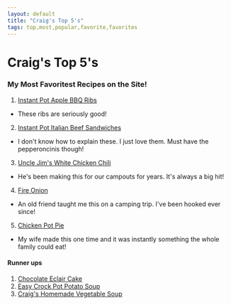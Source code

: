 ```yaml
---
layout: default
title: "Craig's Top 5's"
tags: top,most,popular,favorite,favorites
---
```

# Craig's Top 5's

### My Most Favoritest Recipes on the Site!

1. [Instant Pot Apple BBQ Ribs]({{site.github.url}}/MainDishes/InstantPotAppleBBQRibs/index.html)
  * These ribs are seriously good!
2. [Instant Pot Italian Beef Sandwiches]({{site.github.url}}/MainDishes/InstantPotItalianBeefSandwiches/index.html)
  * I don't know how to explain these.  I just love them.  Must have the pepperoncinis though!
3. [Uncle Jim's White Chicken Chili]({{site.github.url}}/MainDishes/UncleJimsWhiteChickenChili/index.html)
  * He's been making this for our campouts for years.  It's always a big hit!
4. [Fire Onion]({{site.github.url}}/Camping/FireOnion/index.html)
  * An old friend taught me this on a camping trip.  I've been hooked ever since!
5. [Chicken Pot Pie]({{site.github.url}}/MainDishes/ChickenPotPie/index.html)
  * My wife made this one time and it was instantly something the whole family could eat!

#### Runner ups
1. [Chocolate Eclair Cake]({{site.github.url}}/Desserts/ChocolateEclairCake/index.html)
2. [Easy Crock Pot Potato Soup]({{site.github.url}}/MainDishes/EasyCrockPotPotatoSoup/index.html)
3. [Craig's Homemade Vegetable Soup]({{site.github.url}}/MainDishes/CraigsHomemadeVegetableSoup/index.html)
